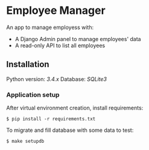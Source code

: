 Employee Manager
==================

An app to manage employess with:

- A Django Admin panel to manage employees' data
- A read-only API to list all employees

Installation
-------------

Python version: *3.4.x*
Database: *SQLite3*

### Application setup

After virtual environment creation, install requirements:

```shell
$ pip install -r requirements.txt
```

To migrate and fill database with some data to test:

```shell
$ make setupdb
```
